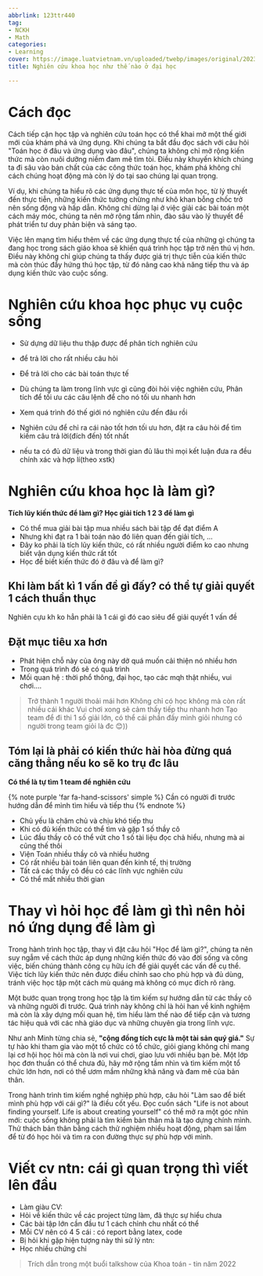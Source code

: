 ```yaml
---
abbrlink: 123ttr440
tag: 
- NCKH
- Math
categories:
- Learning
cover: https://image.luatvietnam.vn/uploaded/twebp/images/original/2023/06/12/mo-rong-kho-tang-tri-thuc-cua-nhan-loai_1206113615.jpg
title: Nghiên cứu khoa học như thế nào ở đại học

---
```


# Cách đọc 

Cách tiếp cận học tập và nghiên cứu toán học có thể khai mở một thế giới mới của khám phá và ứng dụng. Khi chúng ta bắt đầu đọc sách với câu hỏi "Toán học ở đâu và ứng dụng vào đâu", chúng ta không chỉ mở rộng kiến thức mà còn nuôi dưỡng niềm đam mê tìm tòi. Điều này khuyến khích chúng ta đi sâu vào bản chất của các công thức toán học, khám phá không chỉ cách chúng hoạt động mà còn lý do tại sao chúng lại quan trọng.

Ví dụ, khi chúng ta hiểu rõ các ứng dụng thực tế của môn học, từ lý thuyết đến thực tiễn, những kiến thức tưởng chừng như khô khan bỗng chốc trở nên sống động và hấp dẫn. Không chỉ dừng lại ở việc giải các bài toán một cách máy móc, chúng ta nên mở rộng tầm nhìn, đào sâu vào lý thuyết để phát triển tư duy phản biện và sáng tạo.

Việc lên mạng tìm hiểu thêm về các ứng dụng thực tế của những gì chúng ta đang học trong sách giáo khoa sẽ khiến quá trình học tập trở nên thú vị hơn. Điều này không chỉ giúp chúng ta thấy được giá trị thực tiễn của kiến thức mà còn thúc đẩy hứng thú học tập, từ đó nâng cao khả năng tiếp thu và áp dụng kiến thức vào cuộc sống.

# Nghiên cứu khoa học phục vụ cuộc sống
- Sử dựng dữ liệu thu thập được để phân tích nghiên cứu
- để trả lời cho rất nhiều câu hỏi
- Để trả lời cho các bài toán thực tế

- Dù chúng ta làm trong lĩnh vực gì cũng đòi hỏi việc nghiên cứu, Phân tích để tối ưu các câu lệnh để cho nó tối ưu nhanh hơn
- Xem quá trình đó thế giới nó nghiên cứu đến đâu rồi

- Nghiên cứu để chỉ ra cái nào tốt hơn tối ưu hơn, đặt ra câu hỏi để tìm kiếm câu trả lời(đích đến) tốt nhất
- nếu ta có đủ dữ liệu và trong thời gian đủ lâu thì mọi kết luận đưa ra đều chính xác và hợp lí(theo xstk)

# Nghiên cứu khoa học là làm gì?
**Tích lũy kiến thức để làm gì? Học giải tích 1 2 3 để làm gì**
- Có thể mua giải bài tập mua nhiều sách bài tập để đạt điểm A
- Nhưng khi đạt ra 1 bài toán nào đó liên quan đến giải tích, …
- Đây ko phải là tích lũy kiến thức, có rất nhiều người điểm ko cao nhưng biết vận dụng kiến thức rất tốt
- Học để biết kiến thức đó ở đâu và để làm gì? 

## Khi làm bất kì 1 vấn đề gì đấy? có thể tự giải quyết 1 cách thuần thục
Nghiên cựu kh ko hẳn phải là 1 cái gì đó cao siêu để giải quyết 1 vấn đề

## Đặt mục tiêu xa hơn
- Phát hiện chỗ này của ông này dở quá muốn cải thiện nó nhiều hơn
- Trong quá trình đó sẽ có quá trình
- Mối quan hệ : thời phổ thông, đại học, tạo các mqh thật nhiều, vui chơi….


> Trở thành 1 người thoải mái hơn
> Không chỉ có học không mà còn rất nhiều cái khác
> Vui chơi xong sẽ cảm thấy tiếp thu nhanh hơn
> Tạo team để đi thi 1 số giải lớn, có thể cái phần đấy mình giỏi nhưng có người trong team giỏi là đc 😊))

## Tóm lại là phải có kiến thức hài hòa đừng quá căng thẳng nếu ko sẽ ko trụ đc lâu
**Có thể là tự tìm 1 team để nghiên cứu**

{% note purple 'far fa-hand-scissors' simple %}
Cần có người đi trước hướng dẫn để mình tìm hiểu và tiếp thu
{% endnote %}

- Chủ yếu là chăm chủ và chịu khó tiếp thu
- Khi có đủ kiến thức có thể tìm và gặp 1 số thầy cô
- Lúc đầu thầy cô có thể vứt cho 1 số tài liệu đọc chả hiểu, nhưng mà ai cũng thế thôi
- Viện Toán nhiều thầy cô và nhiều hướng 
- Có rất nhiều bài toán liên quan đến kinh tế, thị trường
- Tất cả các thầy cô đều có các lĩnh vực nghiên cứu
- Có thể mất nhiều thời gian 

# Thay vì hỏi học để làm gì thì nên hỏi nó ứng dụng để làm gì

Trong hành trình học tập, thay vì đặt câu hỏi "Học để làm gì?", chúng ta nên suy ngẫm về cách thức áp dụng những kiến thức đó vào đời sống và công việc, biến chúng thành công cụ hữu ích để giải quyết các vấn đề cụ thể. Việc tích lũy kiến thức nên được điều chỉnh sao cho phù hợp và đủ dùng, tránh việc học tập một cách mù quáng mà không có mục đích rõ ràng.

Một bước quan trọng trong học tập là tìm kiếm sự hướng dẫn từ các thầy cô và những người đi trước. Quá trình này không chỉ là hỏi han về kinh nghiệm mà còn là xây dựng mối quan hệ, tìm hiểu làm thế nào để tiếp cận và tương tác hiệu quả với các nhà giáo dục và những chuyên gia trong lĩnh vực.

Như anh Minh từng chia sẻ, **"cộng đồng tích cực là một tài sản quý giá."** Sự tự hào khi tham gia vào một tổ chức có tổ chức, giỏi giang không chỉ mang lại cơ hội học hỏi mà còn là nơi vui chơi, giao lưu với nhiều bạn bè. Một lớp học đơn thuần có thể chưa đủ, hãy mở rộng tầm nhìn và tìm kiếm một tổ chức lớn hơn, nơi có thể ươm mầm những khả năng và đam mê của bản thân.

Trong hành trình tìm kiếm nghề nghiệp phù hợp, câu hỏi "Làm sao để biết mình phù hợp với cái gì?" là điều cốt yếu. Đọc cuốn sách "Life is not about finding yourself. Life is about creating yourself" có thể mở ra một góc nhìn mới: cuộc sống không phải là tìm kiếm bản thân mà là tạo dựng chính mình. Thử thách bản thân bằng cách thử nghiệm nhiều hoạt động, phạm sai lầm để từ đó học hỏi và tìm ra con đường thực sự phù hợp với mình.

# Viết cv ntn: cái gì quan trọng thì viết lên đầu
- Làm giàu CV: 
- Hỏi về kiến thức về các project từng làm, đã thực sự hiểu chưa
- Các bài tập lớn cần đầu tư 1 cách chỉnh chu nhất có thể
- Mỗi CV nên có 4 5 cái : có report bằng latex, code
- Bị hỏi khi gặp hiện tượng này thì sử lý ntn:
- Học nhiều chứng chỉ	


> Trích dẫn trong một buổi talkshow của Khoa toán - tin năm 2022